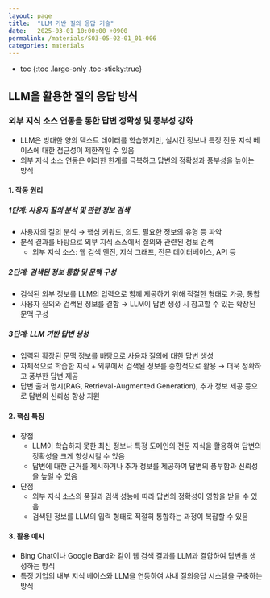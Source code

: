 ```yaml
---
layout: page
title:  "LLM 기반 질의 응답 기술"
date:   2025-03-01 10:00:00 +0900
permalink: /materials/S03-05-02-01_01-006
categories: materials
---
```

* toc
{:toc .large-only .toc-sticky:true}

## LLM을 활용한 질의 응답 방식
### 외부 지식 소스 연동을 통한 답변 정확성 및 풍부성 강화
- LLM은 방대한 양의 텍스트 데이터를 학습했지만, 실시간 정보나 특정 전문 지식 베이스에 대한 접근성이 제한적일 수 있음
- 외부 지식 소스 연동은 이러한 한계를 극복하고 답변의 정확성과 풍부성을 높이는 방식

#### 1. 작동 원리
##### 1단계: 사용자 질의 분석 및 관련 정보 검색
- 사용자의 질의 분석 → 핵심 키워드, 의도, 필요한 정보의 유형 등 파악
- 분석 결과를 바탕으로 외부 지식 소스에서 질의와 관련된 정보 검색
    - 외부 지식 소스: 웹 검색 엔진, 지식 그래프, 전문 데이터베이스, API 등

##### 2단계: 검색된 정보 통합 및 문맥 구성
- 검색된 외부 정보를 LLM의 입력으로 함께 제공하기 위해 적절한 형태로 가공, 통합
- 사용자 질의와 검색된 정보를 결합 → LLM이 답변 생성 시 참고할 수 있는 확장된 문맥 구성

##### 3단계: LLM 기반 답변 생성
- 입력된 확장된 문맥 정보를 바탕으로 사용자 질의에 대한 답변 생성
- 자체적으로 학습한 지식 + 외부에서 검색된 정보를 종합적으로 활용 → 더욱 정확하고 풍부한 답변 제공
- 답변 출처 명시(RAG, Retrieval-Augmented Generation), 추가 정보 제공 등으로 답변의 신뢰성 향상 지원

#### 2. 핵심 특징
- 장점
    - LLM이 학습하지 못한 최신 정보나 특정 도메인의 전문 지식을 활용하여 답변의 정확성을 크게 향상시킬 수 있음
    - 답변에 대한 근거를 제시하거나 추가 정보를 제공하여 답변의 풍부함과 신뢰성을 높일 수 있음
- 단점
    - 외부 지식 소스의 품질과 검색 성능에 따라 답변의 정확성이 영향을 받을 수 있음
    - 검색된 정보를 LLM의 입력 형태로 적절히 통합하는 과정이 복잡할 수 있음

#### 3. 활용 예시
- Bing Chat이나 Google Bard와 같이 웹 검색 결과를 LLM과 결합하여 답변을 생성하는 방식
- 특정 기업의 내부 지식 베이스와 LLM을 연동하여 사내 질의응답 시스템을 구축하는 방식
